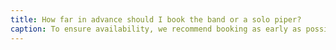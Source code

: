 ```yaml
---
title: How far in advance should I book the band or a solo piper?
caption: To ensure availability, we recommend booking as early as possible—ideally a few months in advance for larger events. For smaller events or solo pipers, shorter notice may be accommodated, but availability cannot be guaranteed, especially during peak seasons.
---
```

